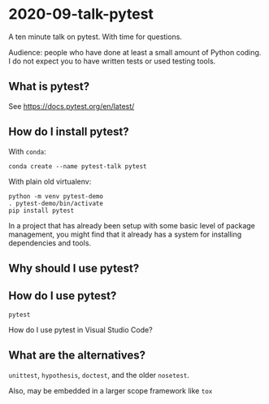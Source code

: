 # 2020-09-talk-pytest

A ten minute talk on pytest. With time for questions.

Audience: people who have done at least a small amount of Python coding.
I do not expect you to have written tests or used testing tools.

## What is pytest?

See https://docs.pytest.org/en/latest/

## How do I install pytest?

With `conda`:

    conda create --name pytest-talk pytest
    
With plain old virtualenv:

    python -m venv pytest-demo
    . pytest-demo/bin/activate
    pip install pytest
    
In a project that has already been setup with
some basic level of package management,
you might find that it already has a system for installing dependencies and tools.

## Why should I use pytest?

## How do I use pytest?

    pytest
    
How do I use pytest in Visual Studio Code?

## What are the alternatives?

`unittest`, `hypothesis`, `doctest`, and the older `nosetest`.

Also, may be embedded in a larger scope framework like `tox`
